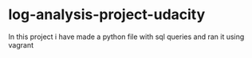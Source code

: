 # log-analysis-project-udacity
In this project i have made a python file with sql queries and ran it using vagrant
